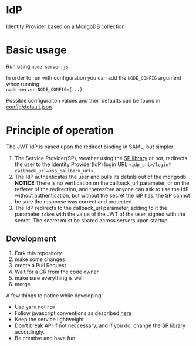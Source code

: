 # IdP
Identity Provider based on a MongoDB collection

# Basic usage
Run using `node server.js`  

In order to run with configuration you can add the `NODE_CONFIG` argument when running:  
`node server NODE_CONFIG={...}`

Possible configuraiton values and their defaults can be found in [config/default.json](https://github.com/FirstLegoLeagueIL/IdP/blob/master/config/default.json).

# Principle of operation
The JWT IdP is based upon the redirect binding in SAML, but simpler:  
1. The Service Provider(SP), weather using the [SP library](https://github.com/FirstLegoLeagueIL/SP) or not, redirects the user to the Identity Provider(IdP) login URL `<idp_url>/login?callback_url=<sp_callback_url>`.
2. The IdP authenticates the user and pulls its details out of the mongodb. **NOTICE** There is no verification on the callback_url parameter, or on the refferer of the redirection, and thereafore anyone can ask to use the IdP without authentication, but without the secret the IdP has, the SP cannot be sure the response was correct and protected.
3. The IdP redirects to the callback_url parameter, adding to it the parameter `token` with the value of the JWT of the user, signed with the secret. The secret must be shared across servers upon startup.

## Development
1. Fork this repository
2. make some changes
3. create a Pull Request
4. Wait for a CR from the code owner
5. make sure everything is well
6. merge

A few things to notice while developing:
* Use `yarn` not `npm`
* Follow javascript conventions as described [here](http://nodeguide.com/style.html)
* Keep the service lightweight
* Don't break API if not neccessary, and if you do, change the [SP library](https://github.com/FirstLegoLeagueIL/SP) accordingly.
* Be creative and have fun
